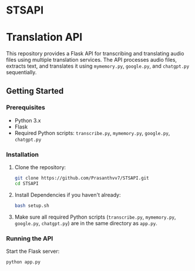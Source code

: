 # STSAPI
# Translation API

This repository provides a Flask API for transcribing and translating audio files using multiple translation services. The API processes audio files, extracts text, and translates it using `mymemory.py`, `google.py`, and `chatgpt.py` sequentially.

## Getting Started

### Prerequisites

- Python 3.x
- Flask
- Required Python scripts: `transcribe.py`, `mymemory.py`, `google.py`, `chatgpt.py`

### Installation

1. Clone the repository:

    ```bash
    git clone https://github.com/Prasanthvv7/STSAPI.git
    cd STSAPI
    ```

2. Install Dependencies if you haven't already:

    ```bash
    bash setup.sh
    ```

3. Make sure all required Python scripts (`transcribe.py`, `mymemory.py`, `google.py`, `chatgpt.py`) are in the same directory as `app.py`.

### Running the API

Start the Flask server:

```bash
python app.py

